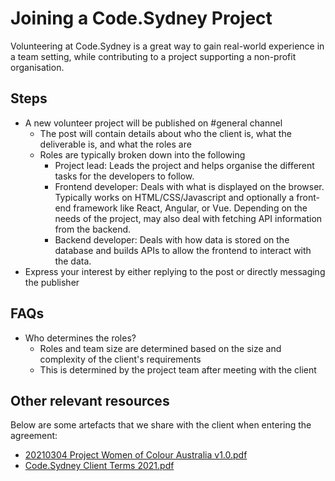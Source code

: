 # Joining a Code.Sydney Project

Volunteering at Code.Sydney is a great way to gain real-world experience in a team setting, while contributing to a project supporting a non-profit organisation. 

## Steps
- A new volunteer project will be published on #general channel
  - The post will contain details about who the client is, what the deliverable is, and what the roles are
  - Roles are typically broken down into the following
    - Project lead: Leads the project and helps organise the different tasks for the developers to follow. 
    - Frontend developer: Deals with what is displayed on the browser. Typically works on HTML/CSS/Javascript and optionally a front-end framework like React, Angular, or Vue. Depending on the needs of the project, may also deal with fetching API information from the backend. 
    - Backend developer: Deals with how data is stored on the database and builds APIs to allow the frontend to interact with the data. 
- Express your interest by either replying to the post or directly messaging the publisher

## FAQs
- Who determines the roles?
  - Roles and team size are determined based on the size and complexity of the client's requirements
  - This is determined by the project team after meeting with the client

## Other relevant resources
Below are some artefacts that we share with the client when entering the agreement:
- [20210304 Project Women of Colour Australia v1.0.pdf](https://github.com/codesydney/code-sydney-playbook/files/7937001/20210304.Project.Women.of.Colour.Australia.v1.0.pdf)
- [Code.Sydney Client Terms 2021.pdf](https://github.com/codesydney/code-sydney-playbook/files/7937000/Code.Sydney.Client.Terms.2021.pdf)
